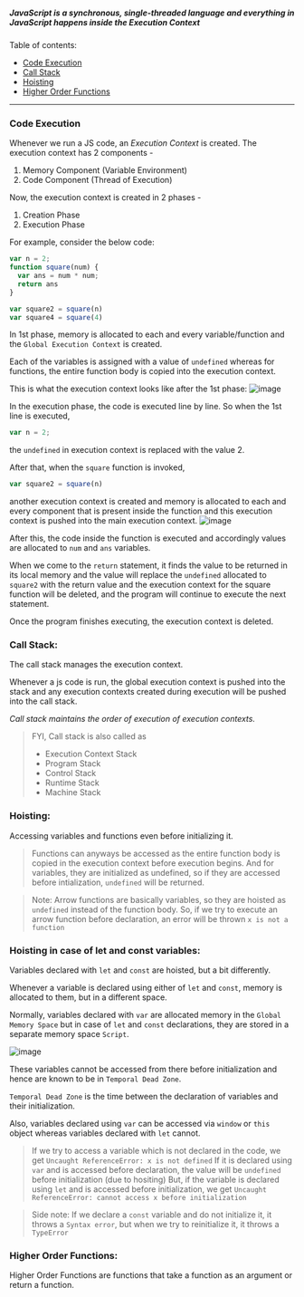 ##### *JavaScript is a synchronous, single-threaded language and everything in JavaScript happens inside the Execution Context*

Table of contents:
- [Code Execution](#code-execution)
- [Call Stack](#call-stack)
- [Hoisting](#hoisting)
- [Higher Order Functions](#higher-order-functions)

<hr>

### Code Execution
Whenever we run a JS code, an *Execution Context* is created.
The execution context has 2 components - 

1. Memory Component (Variable Environment)
2. Code Component (Thread of Execution)

Now, the execution context is created in 2 phases - 

1. Creation Phase
2. Execution Phase

For example, consider the below code:
```js
var n = 2;
function square(num) {
  var ans = num * num;
  return ans
}

var square2 = square(n)
var square4 = square(4)
```

In 1st phase, memory is allocated to each and every variable/function and the `Global Execution Context` is created.

Each of the variables is assigned with a value of `undefined` whereas for functions, the entire function body is copied into the execution context.

This is what the execution context looks like after the 1st phase:
![image](https://github.com/anushkadeshpande/js-scratchpad/assets/53345232/f92ad3f8-4ace-47eb-b202-bd642e43becb)

In the execution phase, the code is executed line by line.
So when the 1st line is executed, 
```js
var n = 2;
```

the `undefined` in execution context is replaced with the value 2.

After that, when the `square` function is invoked,  
```js
var square2 = square(n)
```
another execution context is created and memory is allocated to each and every component that is present inside the function and this execution context is pushed into the main execution context.
![image](https://github.com/anushkadeshpande/js-scratchpad/assets/53345232/edb2f90b-d081-4dd6-8aeb-e0b4d275d667)

After this, the code inside the function is executed and accordingly values are allocated to `num` and `ans` variables.

When we come to the `return` statement, it finds the value to be returned in its local memory and the value will replace the `undefined` allocated to `square2` with the return value and the execution context for the square function will be deleted, and the program will continue to execute the next statement.

Once the program finishes executing, the execution context is deleted.


### Call Stack:
The call stack manages the execution context.

Whenever a js code is run, the global execution context is pushed into the stack and any execution contexts created during execution will be pushed into the call stack.

*Call stack maintains the order of execution of execution contexts.*

> FYI, Call stack is also called as
> - Execution Context Stack
> - Program Stack
> - Control Stack
> - Runtime Stack
> - Machine Stack 



### Hoisting:
Accessing variables and functions even before initializing it.

> Functions can anyways be accessed as the entire function body is copied in the execution context before execution begins.
> And for variables, they are initialized as undefined, so if they are accessed before intialization, `undefined` will be returned.

> Note:
> Arrow functions are basically variables, so they are hoisted as `undefined` instead of the function body.
> So, if we try to execute an arrow function before declaration, an error will be thrown `x is not a function`

### Hoisting in case of let and const variables:
Variables declared with `let` and `const` are hoisted, but a bit differently.

Whenever a variable is declared using either of `let` and `const`, memory is allocated to them, but in a different space.

Normally, variables declared with `var` are allocated memory in the `Global Memory Space` but in case of `let` and `const` declarations, they are stored in a separate memory space `Script`.

![image](https://github.com/anushkadeshpande/js-scratchpad/assets/53345232/e5c65ff4-03a0-48b9-b9e8-018fdd397547)

These variables cannot be accessed from there before initialization and hence are known to be in `Temporal Dead Zone`.

`Temporal Dead Zone` is the time between the declaration of variables and their initialization.

Also, variables declared using `var` can be accessed via `window` or `this` object whereas variables declared with `let` cannot.

> If we try to access a variable which is not declared in the code, we get `Uncaught ReferenceError: x is not defined`
> If it is declared using `var` and is accessed before declaration, the value will be `undefined` before initialization (due to hositing)
> But, if the variable is declared using `let` and is accessed before initialization, we get `Uncaught ReferenceError: cannot access x before initialization`


> Side note:
> If we declare a `const` variable and do not initialize it, it throws a `Syntax error`, but when we try to reinitialize it, it throws a `TypeError`
### Higher Order Functions:
Higher Order Functions are functions that take a function as an argument or return a function.
